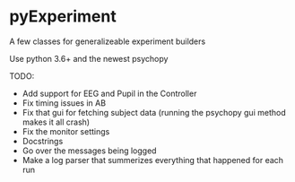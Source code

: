 # pyExperiment
A few classes for generalizeable experiment builders

Use python 3.6+ and the newest psychopy

TODO:
  - Add support for EEG and Pupil in the Controller
  - Fix timing issues in AB
  - Fix that gui for fetching subject data (running the psychopy gui method makes it all crash)
  - Fix the monitor settings
  - Docstrings
  - Go over the messages being logged
  - Make a log parser that summerizes everything that happened for each run
